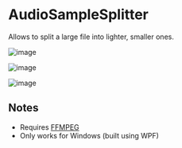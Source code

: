 # AudioSampleSplitter
 Allows to split a large file into lighter, smaller ones.

![image](https://github.com/user-attachments/assets/7a0c64fd-424c-44f6-b2d2-367aee953664)



![image](https://github.com/user-attachments/assets/55ad2193-3f16-484d-8400-24b52c68679e)



![image](https://github.com/user-attachments/assets/19c85d4a-a462-438f-bf15-2d75d1d17ed0)



## Notes
* Requires [FFMPEG](https://www.ffmpeg.org/)
* Only works for Windows (built using WPF)

